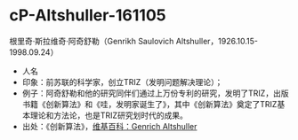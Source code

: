 # cP-Altshuller-161105

根里奇·斯拉维奇·阿奇舒勒（Genrikh Saulovich Altshuller，1926.10.15-1998.09.24）

- 人名
- 印象：前苏联的科学家，创立TRIZ（发明问题解决理论）；
- 例子：阿奇舒勒和他的研究同伴们通过上万份专利的研究，发明了TRIZ，出版书籍《创新算法》和《哇，发明家诞生了》，其中《创新算法》奠定了TRIZ基本理论和方法论，也是TRIZ研究划时代的成果。
- 出处：《创新算法》，[维基百科：Genrich Altshuller](https://en.wikipedia.org/wiki/Genrich_Altshuller)

